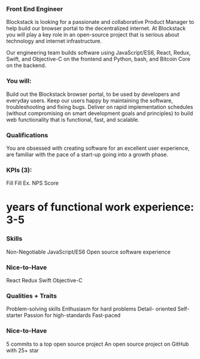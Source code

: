 ### Front End Engineer 

Blockstack is looking for a passionate and collaborative Product Manager to help build our browser portal to the decentralized internet. At Blockstack you will play a key role in an open-source project that is serious about technology and internet infrastructure.

Our engineering team builds software using JavaScript/ES6, React, Redux, Swift, and Objective-C on the frontend and Python, bash, and Bitcoin Core on the backend.

### You will:
Build out the Blockstack browser portal, to be used by developers and everyday users.
Keep our users happy by maintaining the software, troubleshooting and fixing bugs.
Deliver on rapid implementation schedules (without compromising on smart development goals and principles) to build web functionality that is functional, fast, and scalable.

### Qualifications
You are obsessed with creating software for an excellent user experience, are familiar with the pace of a start-up going into a growth phase.

### KPIs (3):
Fill
Fill
Ex. NPS Score

# years of functional work experience: 3-5

### Skills
Non-Negotiable
 JavaScript/ES6
Open source software experience

### Nice-to-Have 
React
Redux
Swift
Objective-C

### Qualities + Traits
Problem-solving skills
Enthusiasm for hard problems 
Detail- oriented 
Self-starter
Passion for high-standards 
Fast-paced

### Nice-to-Have 
5 commits to a top open source project
An open source project on GitHub with 25+ star
